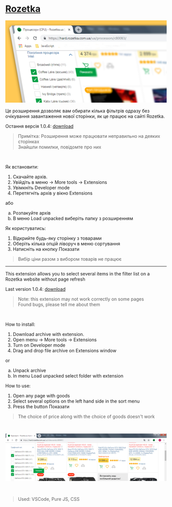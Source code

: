 # [Rozetka](https://rozetka.com.ua)
![extension](/readme/main1.jpg)

Це розширення дозволяє вам обирати кілька фільтрів одразу без очікування завантаження нової сторінки, як це працює на сайті Rozetka.

Остання версія 1.0.4: [download](https://github.com/merowing/rozetka/releases/download/1.0.4/Rozetka-v1.0.4.zip)

>Примітка: Розширення може працювати неправильно на деяких сторінках\
>Знайшли помилки, повідомте про них

<br />

Як встановити:
1. Скачайте архів.
2. Увійдіть в меню -> More tools -> Extensions
3. Увімкніть Developer mode
4. Перетягніть архів у вікно Extensions

або

<ol type="a">
<li>Розпакуйте архів</li>
<li>В меню Load unpacked виберіть папку з розширенням</li>
</ol>

Як користуватись:
1. Відкрийте будь-яку сторінку з товарами
2. Оберіть кілька опцій ліворуч в меню сортування
3. Натисніть на кнопку Показати

>Вибір ціни разом з вибором товарів не працює

***

This extension allows you to select several items in the filter list on a Rozetka website without page refresh

Last version 1.0.4: [download](https://github.com/merowing/rozetka/releases/download/1.0.4/Rozetka-v1.0.4.zip)

>Note: this extension may not work correctly on some pages\
>Found bugs, please tell me about them

<br />

How to install:
1. Download archive with extension.
2. Open menu -> More tools -> Extensions
3. Turn on Developer mode
4. Drag and drop file archive on Extensions window

or
<ol type="a">
  <li>Unpack archive</li>
  <li>In menu Load unpacked select folder with extension</li>
</ol>

How to use:
1. Open any page with goods
2. Select several options on the left hand side in the sort  menu
3. Press the button Показати

>The choice of price along with the choice of goods doesn't work

<br />

![extension](/readme/ext2.jpg)

<br />

>Used: VSCode, Pure JS, CSS